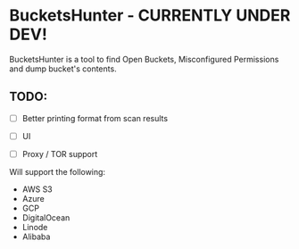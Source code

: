 # BucketsHunter - CURRENTLY UNDER DEV!

BucketsHunter is a tool to find Open Buckets, Misconfigured Permissions and dump 
bucket's contents.

## TODO: 
- [ ] Better printing format from scan results
- [ ] UI
- [ ] Proxy / TOR support


Will support the following:

- AWS S3
- Azure
- GCP
- DigitalOcean
- Linode
- Alibaba

